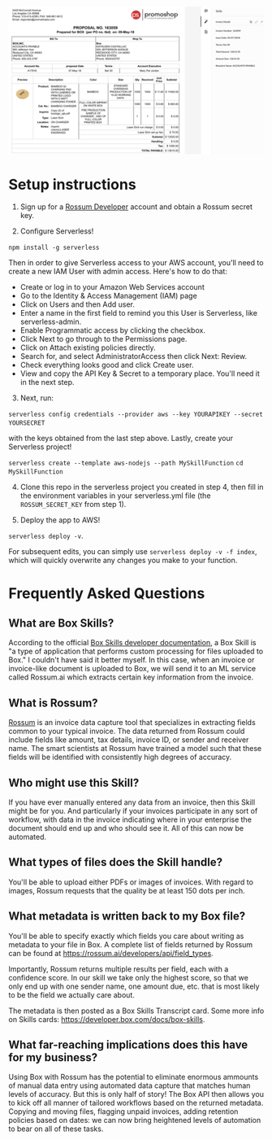 ![Rossum Custom Skill](./sample_invoice.png)

# Setup instructions

 1. Sign up for a [Rossum Developer](https://account.box.com/signup/n/developer#nql6m) account and obtain a Rossum secret key.

 2. Configure Serverless! 

 `npm install -g serverless` 

 Then in order to give Serverless access to your AWS account, you'll need to create a new IAM User with admin access. Here's how to do that:
  * Create or log in to your Amazon Web Services account
  * Go to the Identity & Access Management (IAM) page
  * Click on Users and then Add user.
  * Enter a name in the first field to remind you this User is Serverless, like serverless-admin.
  * Enable Programmatic access by clicking the checkbox.
  * Click Next to go through to the Permissions page.
  * Click on Attach existing policies directly.
  * Search for, and select AdministratorAccess then click Next: Review.
  * Check everything looks good and click Create user.
  * View and copy the API Key & Secret to a temporary place. You'll need it in the next step.

 3. Next, run:

 `serverless config credentials --provider aws --key YOURAPIKEY --secret YOURSECRET` 

 with the keys obtained from the last step above. Lastly, create your Serverless project!

 `serverless create --template aws-nodejs --path MySkillFunction`
 `cd MySkillFunction`

 4. Clone this repo in the serverless project you created in step 4, then fill in the environment variables in your serverless.yml file (the `ROSSUM_SECRET_KEY` from step 1).

 5. Deploy the app to AWS! 

 `serverless deploy -v`. 

 For subsequent edits, you can simply use `serverless deploy -v -f index`, which will quickly overwrite any changes you make to your function.


# Frequently Asked Questions

## What are Box Skills?
According to the official [Box Skills developer documentation](https://developer.box.com/docs/box-skills), a Box Skill is "a type of application that performs custom processing for files uploaded to Box." I couldn't have said it better myself. In this case, when an invoice or invoice-like document is uploaded to Box, we will send it to an ML service called Rossum.ai which extracts certain key information from the invoice.

## What is Rossum?
[Rossum](https://rossum.ai/developers) is an invoice data capture tool that specializes in extracting fields common to your typical invoice. The data returned from Rossum could include fields like amount, tax details, invoice ID, or sender and receiver name. The smart scientists at Rossum have trained a model such that these fields will be identified with consistently high degrees of accuracy.

## Who might use this Skill?
If you have ever manually entered any data from an invoice, then this Skill might be for you. And particularly if your invoices participate in any sort of workflow, with data in the invoice indicating where in your enterprise the document should end up and who should see it. All of this can now be automated.

## What types of files does the Skill handle?
You'll be able to upload either PDFs or images of invoices. With regard to images, Rossum requests that the quality be at least 150 dots per inch. 

## What metadata is written back to my Box file?
You'll be able to specify exactly which fields you care about writing as metadata to your file in Box. A complete list of fields returned by Rossum can be found at https://rossum.ai/developers/api/field_types.

Importantly, Rossum returns multiple results per field, each with a confidence score. In our skill we take only the highest score, so that we only end up with one sender name, one amount due, etc. that is most likely to be the field we actually care about.

The metadata is then posted as a Box Skills Transcript card. Some more info on Skills cards: https://developer.box.com/docs/box-skills.

## What far-reaching implications does this have for my business?
Using Box with Rossum has the potential to eliminate enormous ammounts of manual data entry using automated data capture that matches human levels of accuracy. But this is only half of story! The Box API then allows you to kick off all manner of tailored workflows based on the returned metadata. Copying and moving files, flagging unpaid invoices, adding retention policies based on dates: we can now bring heightened levels of automation to bear on all of these tasks.